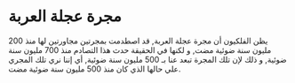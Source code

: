 # مجرة عجلة العربة

يظن الفلكيون أن مجرة عجلة العربة, قد اصطدمت بمجرتين مجاورتين لها منذ 200 مليون
سنة ضوئية مضت, و لكنها في الحقيقة حدث هذا التصادم منذ 700 مليون سنة ضوئية, و ذلك
لإن تلك المجرة تبعد عنا بـ 500 مليون سنة ضوئية, أي إننا نري تلك المجري علي حالها
الذي كان منذ 500 مليون سنة ضوئية مضت.
